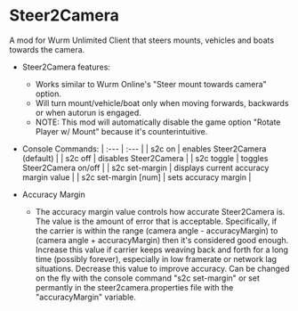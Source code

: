 # Steer2Camera
A mod for Wurm Unlimited Client that steers mounts, vehicles and boats towards the camera.

- Steer2Camera features:
  - Works similar to Wurm Online's "Steer mount towards camera" option.
  - Will turn mount/vehicle/boat only when moving forwards, backwards or when autorun is engaged.
  - NOTE: This mod will automatically disable the game option "Rotate Player w/ Mount" because it's counterintuitive.

- Console Commands:
  | :--- | :--- |
  | s2c on | enables Steer2Camera (default) |
  | s2c off | disables Steer2Camera |
  | s2c toggle | toggles Steer2Camera on/off |
  | s2c set-margin | displays current accuracy margin value |
  | s2c set-margin [num] | sets accuracy margin |

- Accuracy Margin
  - The accuracy margin value controls how accurate Steer2Camera is. The value is the amount of error that is acceptable. Specifically, if the carrier is within the range (camera angle - accuracyMargin) to (camera angle + accuracyMargin) then it's considered good enough. Increase this value if carrier keeps weaving back and forth for a long time (possibly forever), especially in low framerate or network lag situations. Decrease this value to improve accuracy. Can be changed on the fly with the console command "s2c set-margin" or set permantly in the steer2camera.properties file with the "accuracyMargin" variable.
